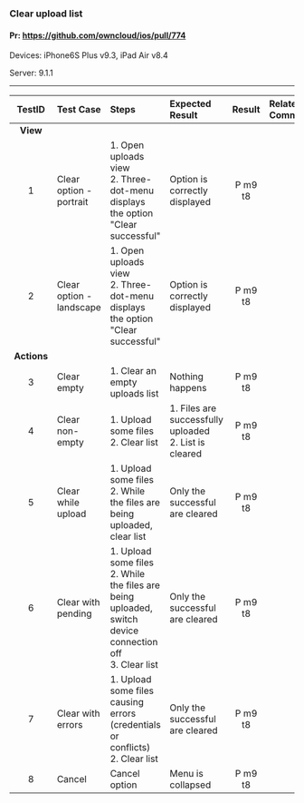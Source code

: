 ###  Clear upload list 

#### Pr: https://github.com/owncloud/ios/pull/774

Devices: iPhone6S Plus v9.3, iPad Air v8.4

Server: 9.1.1


---

 
| TestID | Test Case | Steps | Expected Result | Result | Related Comment |
| :----: | :-------- | :---- | :-------------- | :----: | :------ |
|**View**|||||||
| 1 | Clear option - portrait | 1. Open uploads view<br>2. Three-dot-menu displays the option "Clear successful" |  Option is correctly displayed  | P m9 t8|  |
| 2 | Clear option - landscape | 1. Open uploads view<br>2. Three-dot-menu displays the option "Clear successful"|  Option is correctly displayed  | P m9 t8|  |
|**Actions**|||||||
| 3 | Clear empty| 1. Clear an empty uploads list | Nothing happens | P m9 t8|  |
| 4 | Clear non-empty| 1. Upload some files<br>2. Clear list | 1. Files are successfully uploaded<br>2. List is cleared| P m9 t8|  |
| 5 | Clear while upload | 1. Upload some files<br>2. While the files are being uploaded, clear list | Only the successful are cleared | P m9 t8|  |
| 6 | Clear with pending | 1. Upload some files<br>2. While the files are being uploaded, switch device connection off<br>3. Clear list | Only the successful are cleared | P m9 t8|  |
| 7 | Clear with errors | 1. Upload some files causing errors (credentials or conflicts)<br>2. Clear list | Only the successful are cleared | P m9 t8|  |
| 8 | Cancel | Cancel option | Menu is collapsed | P m9 t8|  |